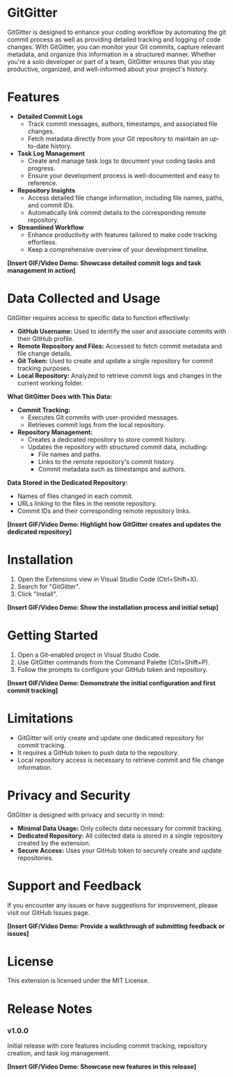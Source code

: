# GitGitter

GitGitter is designed to enhance your coding workflow by automating the git commit process as well as providing detailed tracking and logging of code changes. With GitGitter, you can monitor your Git commits, capture relevant metadata, and organize this information in a structured manner. Whether you're a solo developer or part of a team, GitGitter ensures that you stay productive, organized, and well-informed about your project's history.
##
# Features

* **Detailed Commit Logs**
  * Track commit messages, authors, timestamps, and associated file changes.
  * Fetch metadata directly from your Git repository to maintain an up-to-date history.
* **Task Log Management**
  * Create and manage task logs to document your coding tasks and progress.
  * Ensure your development process is well-documented and easy to reference.
* **Repository Insights**
  * Access detailed file change information, including file names, paths, and commit IDs.
  * Automatically link commit details to the corresponding remote repository.
* **Streamlined Workflow**
  * Enhance productivity with features tailored to make code tracking effortless.
  * Keep a comprehensive overview of your development timeline.

**[Insert GIF/Video Demo: Showcase detailed commit logs and task management in action]**
##
# Data Collected and Usage

GitGitter requires access to specific data to function effectively:

* **GitHub Username:** Used to identify the user and associate commits with their GitHub profile.
* **Remote Repository and Files:** Accessed to fetch commit metadata and file change details.
* **Git Token:** Used to create and update a single repository for commit tracking purposes.
* **Local Repository:** Analyzed to retrieve commit logs and changes in the current working folder.

**What GitGitter Does with This Data:**

* **Commit Tracking:**
  * Executes Git commits with user-provided messages.
  * Retrieves commit logs from the local repository.
* **Repository Management:**
  * Creates a dedicated repository to store commit history.
  * Updates the repository with structured commit data, including:
    * File names and paths.
    * Links to the remote repository's commit history.
    * Commit metadata such as timestamps and authors.

**Data Stored in the Dedicated Repository:**

* Names of files changed in each commit.
* URLs linking to the files in the remote repository.
* Commit IDs and their corresponding remote repository links.

**[Insert GIF/Video Demo: Highlight how GitGitter creates and updates the dedicated repository]**
##
# Installation

1. Open the Extensions view in Visual Studio Code (Ctrl+Shift+X).
2. Search for "GitGitter".
3. Click "Install".

**[Insert GIF/Video Demo: Show the installation process and initial setup]**
##
# Getting Started

1. Open a Git-enabled project in Visual Studio Code.
2. Use GitGitter commands from the Command Palette (Ctrl+Shift+P).
3. Follow the prompts to configure your GitHub token and repository.

**[Insert GIF/Video Demo: Demonstrate the initial configuration and first commit tracking]**
##
# Limitations

* GitGitter will only create and update one dedicated repository for commit tracking.
* It requires a GitHub token to push data to the repository.
* Local repository access is necessary to retrieve commit and file change information.
##
# Privacy and Security

GitGitter is designed with privacy and security in mind:

* **Minimal Data Usage:** Only collects data necessary for commit tracking.
* **Dedicated Repository:** All collected data is stored in a single repository created by the extension.
* **Secure Access:** Uses your GitHub token to securely create and update repositories.
##
# Support and Feedback

If you encounter any issues or have suggestions for improvement, please visit our GitHub Issues page.

**[Insert GIF/Video Demo: Provide a walkthrough of submitting feedback or issues]**
##
# License

This extension is licensed under the MIT License.
##
# Release Notes

### v1.0.0
Initial release with core features including commit tracking, repository creation, and task log management.

**[Insert GIF/Video Demo: Showcase new features in this release]**
